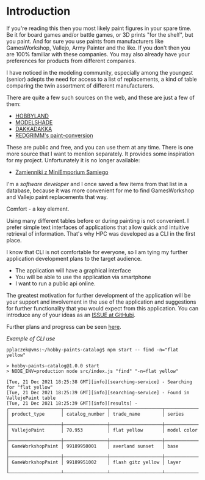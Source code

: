 # Introduction

If you're reading this then you most likely paint figures in your spare time. Be it for board games and/or battle games, or 3D prints "for the shelf", but you paint. And for sure you use paints from manufacturers like GamesWorkshop, Vallejo, Army Painter and the like. If you don't then you are 100% familiar with these companies. You may also already have your preferences for products from different companies.

I have noticed in the modeling community, especially among the youngest (senior) adepts the need for access to a list of replacements, a kind of table comparing the twin assortment of different manufacturers.

There are quite a few such sources on the web, and these are just a few of them:

-   [HOBBYLAND](https://hobbylandbg.com/colourtable)
-   [MODELSHADE](https://www.modelshade.com/paint-conversion-chart)
-   [DAKKADAKKA](https://www.dakkadakka.com/wiki/en/paint_range_compatibility_chart)
-   [REDGRIMM's paint-conversion](https://redgrimm.github.io/paint-conversion/index.html)

These are public and free, and you can use them at any time. There is one more source that I want to mention separately. It provides some inspiration for my project. Unfortunately it is no longer available:

-   [Zamienniki z MiniEmporium Samiego](https://miniemporium.pl/)

I'm a _software developer_ and I once saved a few items from that list in a database, because it was more convenient for me to find GamesWorkshop and Vallejo paint replacements that way.

Comfort - a key element.

Using many different tables before or during painting is not convenient. I prefer simple text interfaces of applications that allow quick and intuitive retrieval of information. That's why HPC was developed as a CLI in the first place.

I know that CLI is not comfortable for everyone, so I am tying my further application development plans to the target audience.

- The application will have a graphical interface
- You will be able to use the application via smartphone
- I want to run a public api online.

The greatest motivation for further development of the application will be your support and involvement in the use of the application and suggestions for further functionality that you would expect from this application. You can introduce any of your ideas as an [ISSUE at GitHubi](https://github.com/piotr-placzek/hobby-paints-catalog/issues).

Further plans and progress can be seen [here](https://github.com/piotr-placzek/hobby-paints-catalog/projects/1).

_Example of CLI use_

```
pplaczek@vms:~/hobby-paints-catalog$ npm start -- find -n="flat yellow"

> hobby-paints-catalog@1.0.0 start
> NODE_ENV=production node src/index.js "find" "-n=flat yellow"

[Tue, 21 Dec 2021 18:25:38 GMT][info][searching-service] - Searching for "flat yellow"
[Tue, 21 Dec 2021 18:25:39 GMT][info][searching-service] - Found in VallejoPaint table
[Tue, 21 Dec 2021 18:25:39 GMT][info][results] -
┌───────────────────┬────────────────┬───────────────────┬─────────────┐
│ product_type      │ catalog_number │ trade_name        │ series      │
├───────────────────┼────────────────┼───────────────────┼─────────────┤
│ VallejoPaint      │ 70.953         │ flat yellow       │ model color │
├───────────────────┼────────────────┼───────────────────┼─────────────┤
│ GameWorkshopPaint │ 99189950001    │ averland sunset   │ base        │
├───────────────────┼────────────────┼───────────────────┼─────────────┤
│ GameWorkshopPaint │ 99189951002    │ flash gitz yellow │ layer       │
└───────────────────┴────────────────┴───────────────────┴─────────────┘
```
